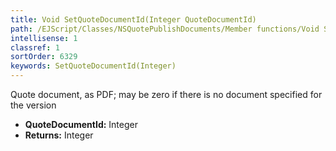 ```yaml
---
title: Void SetQuoteDocumentId(Integer QuoteDocumentId)
path: /EJScript/Classes/NSQuotePublishDocuments/Member functions/Void SetQuoteDocumentId(Integer p_0)
intellisense: 1
classref: 1
sortOrder: 6329
keywords: SetQuoteDocumentId(Integer)
---
```



Quote document, as PDF; may be zero if there is no document specified for the version



* **QuoteDocumentId:** Integer
* **Returns:** Integer


